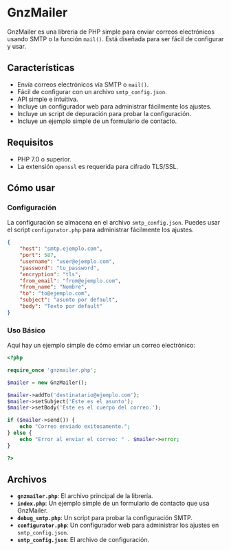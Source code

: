 # GnzMailer

GnzMailer es una librería de PHP simple para enviar correos electrónicos usando SMTP o la función `mail()`. Está diseñada para ser fácil de configurar y usar.

## Características

- Envía correos electrónicos vía SMTP o `mail()`.
- Fácil de configurar con un archivo `smtp_config.json`.
- API simple e intuitiva.
- Incluye un configurador web para administrar fácilmente los ajustes.
- Incluye un script de depuración para probar la configuración.
- Incluye un ejemplo simple de un formulario de contacto.

## Requisitos

- PHP 7.0 o superior.
- La extensión `openssl` es requerida para cifrado TLS/SSL.

## Cómo usar

### Configuración

La configuración se almacena en el archivo `smtp_config.json`. Puedes usar el script `configurator.php` para administrar fácilmente los ajustes.

```json
{
    "host": "smtp.ejemplo.com",
    "port": 587,
    "username": "user@ejemplo.com",
    "password": "tu_password",
    "encryption": "tls",
    "from_email": "from@ejemplo.com",
    "from_name": "Nombre",
    "to": "to@ejemplo.com",
    "subject": "asunto por default",
    "body": "Texto por default"
}
```

### Uso Básico

Aquí hay un ejemplo simple de cómo enviar un correo electrónico:

```php
<?php

require_once 'gnzmailer.php';

$mailer = new GnzMailer();

$mailer->addTo('destinatario@ejemplo.com');
$mailer->setSubject('Este es el asunto');
$mailer->setBody('Este es el cuerpo del correo.');

if ($mailer->send()) {
    echo "Correo enviado exitosamente.";
} else {
    echo "Error al enviar el correo: " . $mailer->error;
}

?>
```

## Archivos

- **`gnzmailer.php`**: El archivo principal de la librería.
- **`index.php`**: Un ejemplo simple de un formulario de contacto que usa GnzMailer.
- **`debug_smtp.php`**: Un script para probar la configuración SMTP.
- **`configurator.php`**: Un configurador web para administrar los ajustes en `smtp_config.json`.
- **`smtp_config.json`**: El archivo de configuración.